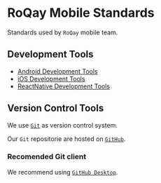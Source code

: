 # RoQay Mobile Standards

Standards used by `RoQay` mobile team.

## Development Tools

- [Android Development Tools](AndroidDevelopmentTools.md)
- [iOS Development Tools](iOSDevelopmentTools.md)
- [ReactNative Development Tools](ReactNativeDevelopmentTools.md)

## Version Control Tools

We use [`Git`](https://git-scm.com) as version control system.

Our `Git` repositorie are hosted on [`GitHub`](https://github.com/Roqay).

### Recomended Git client

We recommend using [`GitHub Desktop`](https://desktop.github.com).
